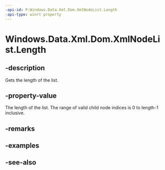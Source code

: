 ----api-id: P:Windows.Data.Xml.Dom.XmlNodeList.Length
-api-type: winrt property
---<!-- Property syntaxpublic uint Length { get; }--># Windows.Data.Xml.Dom.XmlNodeList.Length## -descriptionGets the length of the list.## -property-valueThe length of the list. The range of valid child node indices is 0 to length-1 inclusive.## -remarks## -examples## -see-also